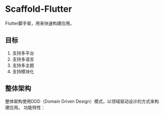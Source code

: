 # Scaffold-Flutter
Flutter脚手架，用来快速构建应用。

## 目标
1. 支持多平台
2. 支持多语言
3. 支持多主题
4. 支持模块化

## 整体架构
整体架构使用DDD（Domain Driven Design）模式，以领域驱动设计的方式来构建应用。
功能特性：

